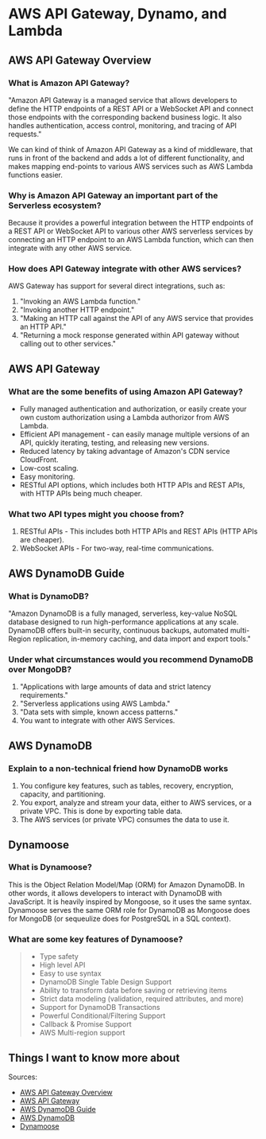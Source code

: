 # AWS API Gateway, Dynamo, and Lambda

## AWS API Gateway Overview

### What is Amazon API Gateway?

"Amazon API Gateway is a managed service that allows developers to define the HTTP endpoints of a REST API or a WebSocket API and connect those endpoints with the corresponding backend business logic. It also handles authentication, access control, monitoring, and tracing of API requests."

We can kind of think of Amazon API Gateway as a kind of middleware, that runs in front of the backend and adds a lot of different functionality, and makes mapping end-points to various AWS services such as AWS Lambda functions easier.

### Why is Amazon API Gateway an important part of the Serverless ecosystem?

Because it provides a powerful integration between the HTTP endpoints of a REST API or WebSocket API to various other AWS serverless services by connecting an HTTP endpoint to an AWS Lambda function, which can then integrate with any other AWS service.

### How does API Gateway integrate with other AWS services?

AWS Gateway has support for several direct integrations, such as:

1) "Invoking an AWS Lambda function."
2) "Invoking another HTTP endpoint."
3) "Making an HTTP call against the API of any AWS service that provides an HTTP API."
4) "Returning a mock response generated within API gateway without calling out to other services."

## AWS API Gateway

### What are the some benefits of using Amazon API Gateway?

- Fully managed authentication and authorization, or easily create your own custom authorization using a Lambda authorizor from AWS Lambda.
- Efficient API management - can easily manage multiple versions of an API, quickly iterating, testing, and releasing new versions.
- Reduced latency by taking advantage of Amazon's CDN service CloudFront.
- Low-cost scaling.
- Easy monitoring.
- RESTful API options, which includes both HTTP APIs and REST APIs, with HTTP APIs being much cheaper.

### What two API types might you choose from?

1) RESTful APIs - This includes both HTTP APIs and REST APIs (HTTP APIs are cheaper).
2) WebSocket APIs - For two-way, real-time communications.

## AWS DynamoDB Guide

### What is DynamoDB?

"Amazon DynamoDB is a fully managed, serverless, key-value NoSQL database designed to run high-performance applications at any scale. DynamoDB offers built-in security, continuous backups, automated multi-Region replication, in-memory caching, and data import and export tools."

### Under what circumstances would you recommend DynamoDB over MongoDB?

1) "Applications with large amounts of data and strict latency requirements."
2) "Serverless applications using AWS Lambda."
3) "Data sets with simple, known access patterns."
4) You want to integrate with other AWS Services.

## AWS DynamoDB

### Explain to a non-technical friend how DynamoDB works

1) You configure key features, such as tables, recovery, encryption, capacity, and partitioning.
2) You export, analyze and stream your data, either to AWS services, or a private VPC. This is done by exporting table data.
3) The AWS services (or private VPC) consumes the data to use it.

## Dynamoose

### What is Dynamoose?

This is the Object Relation Model/Map (ORM) for Amazon DynamoDB. In other words, it allows developers to interact with DynamoDB with JavaScript. It is heavily inspired by Mongoose, so it uses the same syntax. Dynamoose serves the same ORM role for DynamoDB as Mongoose does for MongoDB (or sequeulize does for PostgreSQL in a SQL context).

### What are some key features of Dynamoose?

> - Type safety
> - High level API
> - Easy to use syntax
> - DynamoDB Single Table Design Support
> - Ability to transform data before saving or retrieving items
> - Strict data modeling (validation, required attributes, and more)
> - Support for DynamoDB Transactions
> - Powerful Conditional/Filtering Support
> - Callback & Promise Support
> - AWS Multi-region support

## Things I want to know more about

Sources:

- [AWS API Gateway Overview](https://www.serverless.com/amazon-api-gateway)
- [AWS API Gateway](https://aws.amazon.com/api-gateway/)
- [AWS DynamoDB Guide](https://www.dynamodbguide.com/what-is-dynamo-db/)
- [AWS DynamoDB](https://aws.amazon.com/dynamodb/)
- [Dynamoose](https://dynamoosejs.com/getting_started/Introduction)
